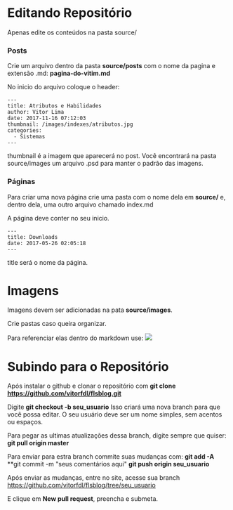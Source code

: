 # Editando Repositório

Apenas edite os conteúdos na pasta source/

### Posts
Crie um arquivo dentro da pasta **source/posts** com o nome da pagina e extensão .md: **pagina-do-vitim.md**

No inicio do arquivo coloque o header:

```
---
title: Atributos e Habilidades
author: Vitor Lima
date: 2017-11-16 07:12:03
thumbnail: /images/indexes/atributos.jpg
categories:
  - Sistemas
---
```

thumbnail é a imagem que aparecerá no post. Você encontrará na pasta source/images um arquivo .psd para manter o padrão das imagens.


### Páginas
Para criar uma nova página crie uma pasta com o nome dela em **source/** e, dentro dela, uma outro arquivo chamado index.md

A página deve conter no seu inicio.

```
---
title: Downloads
date: 2017-05-26 02:05:18
---
```

title será o nome da página.

# Imagens
Imagens devem ser adicionadas na pata **source/images**.

Crie pastas caso queira organizar.

Para referenciar elas dentro do markdown use:
![](/images/nome_da_imagem.png)

# Subindo para o Repositório
Após instalar o github e clonar o repositório com **git clone https://github.com/vitorfdl/flsblog.git**

Digite **git checkout -b seu_usuario**
Isso criará uma nova branch para que você possa editar. O seu usuário deve ser um nome simples, sem acentos ou espaços.

Para pegar as ultimas atualizações dessa branch, digite sempre que quiser:
**git pull origin master**

Para enviar para estra branch commite suas mudanças com:
**git add -A**
**git commit -m "seus comentários aqui"
**git push origin seu_usuario**

Após enviar as mudanças, entre no site, acesse sua branch
https://github.com/vitorfdl/flsblog/tree/seu_usuario

E clique em **New pull request**, preencha e submeta.

